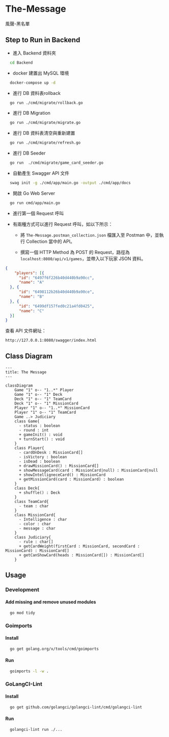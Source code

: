 # The-Message
風聲-黑名單

## Step to Run in Backend

- 進入 Backend 資料夾
```bash
  cd Backend
```

- docker 建置出 MySQL 環境
```bash
  docker-compose up -d
```

- 進行 DB 資料表rollback
```bash
  go run ./cmd/migrate/rollback.go
```

- 進行 DB Migration
```bash
  go run ./cmd/migrate/migrate.go
```

- 進行 DB 資料表清空與重新建置
```bash
  go run ./cmd/migrate/refresh.go
```

- 進行 DB Seeder
```bash
  go run  ./cmd/migrate/game_card_seeder.go
```

- 自動產生 Swagger API 文件
```bash
  swag init -g ./cmd/app/main.go -output ./cmd/app/docs
```

- 開啟 Go Web Server
```bash
  go run cmd/app/main.go
```

- 進行第一個 Request 呼叫

 - 有兩種方式可以進行 Request 呼叫，如以下所示：

   - 將 `The-Message.postman_collection.json` 檔匯入至 Postman 中，並執行 Collection 當中的 API。

   - 撰寫一個 HTTP Method 為 POST 的 Request，路徑為 `localhost:8080/api/v1/games`，並帶入以下玩家 JSON 資料。
  ```json
  {
      "players": [{
        "id": "6497f6f226b40d440b9a90cc",
        "name": "A"
    }, {
        "id": "6498112b26b40d440b9a90ce",
        "name": "B"
    }, {
        "id": "6499df157fed0c21a4fd0425",
        "name": "C"
    }]
  }
  ```

查看 API 文件網址：
```
http://127.0.0.1:8080/swagger/index.html
```

## Class Diagram

```mermaid
---
title: The Message
---

classDiagram
    Game "1" o-- "1..*" Player
    Game "1" o-- "1" Deck
    Deck "1" o-- "1" TeamCard
    Deck "1" o-- "1" MissionCard
    Player "1" o-- "1..*" MissionCard
    Player "1" o-- "1" TeamCard
    Game ..> Judiciary
    class Game{
      - status : boolean
      - round : int
      + gameInit() : void
      + turnStart() : void
    }
    class Player{
      - cardOnDesk : MissionCard[]
      - isVictory : boolean
      - isDead : boolean
      + drawMissionCard() : MissionCard[]
      + showMessageCard(card : MissionCard|null) : MissionCard|null
      + showIntelligneceCard() : MissionCard
      + getMissionCard(card : MissionCard) : boolean
    }
    class Deck{
      + shuffle() : Deck
    }
    class TeamCard{
      - team : char
    }
    class MissionCard{
      - Intelligence : char
      - color : char
      - message : char
    }
    class Judiciary{
      - rule : char[]
      + getCardWeight(firstCard : MissionCard, secondCard : MissionCard) : MissionCard[]
      + getCanShowCard(heads : MissionCard[]) : MissionCard[]
    }
```

## Usage 

### Development

#### Add missing and remove unused modules
```bash
  go mod tidy
```

### Goimports

#### Install

```bash
  go get golang.org/x/tools/cmd/goimports
```

#### Run

```bash
  goimports -l -w . 
```

### GoLangCI-Lint

#### Install

```bash
  go get github.com/golangci/golangci-lint/cmd/golangci-lint
```

#### Run

```bash
  golangci-lint run ./...
```
